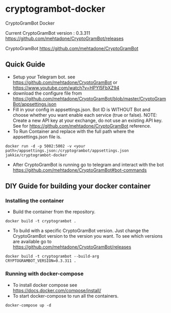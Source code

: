 # cryptogrambot-docker
CryptoGramBot Docker

Current CryptoGramBot version : 0.3.311
https://github.com/mehtadone/CryptoGramBot/releases

CryptoGramBot https://github.com/mehtadone/CryptoGramBot

## Quick Guide
- Setup your Telegram bot. see https://github.com/mehtadone/CryptoGramBot or https://www.youtube.com/watch?v=HPYl5FbXZ94
- download the configure file from https://github.com/mehtadone/CryptoGramBot/blob/master/CryptoGramBot/appsettings.json
- Fill in your config in appsettings.json. Bot ID is WITHOUT Bot and choose whether you want enable each service (true or false). NOTE: Create a new API key at your exchange, do not use an existing API key. See for https://github.com/mehtadone/CryptoGramBot reference.
- To Run Container and replace <your path> with the full path where the appsettings.json file is.
```
docker run -d -p 5002:5002 -v <your path>/appsettings.json:/cryptogrambot/appsettings.json jakkie/cryptogrambot-docker
```
- After CryptoGramBot is running go to telegram and interact with the bot https://github.com/mehtadone/CryptoGramBot#bot-commands

## DIY Guide for building your docker container
### Installing the container
- Build the container from the repository.
```
docker build -t cryptogrambot .
```
- To build with a specific CryptoGramBot version. Just change the CryptoGramBot version to the version you want. To see which versions are available go to
https://github.com/mehtadone/CryptoGramBot/releases
```
docker build -t cryptogrambot --build-arg CRYPTOGRAMBOT_VERSION=0.3.311 .
```
### Running with docker-compose
- To install docker compose see https://docs.docker.com/compose/install/
- To start docker-compose to run all the containers.
```
docker-compose up -d
```
